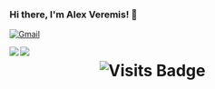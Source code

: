 ### Hi there, I'm Alex Veremis! 👋

[![Gmail](https://img.shields.io/badge/-GMAIL-D14836?style=for-the-badge&logo=gmail&logoColor=white)](mailto:alex.veremis@gmail.com)


<a href="https://github.com/alexveremis/github-readme-stats">
  <img align="left" src="https://github-readme-stats.vercel.app/api?username=alexveremis&show_icons=true" />
</a>
<a href="https://github.com/alexveremis/github-readme-stats">
  <img align="left" src="https://github-readme-stats.vercel.app/api/top-langs/?username=alexveremis&layout=compact" />
</a>

<h1 align="center">
  <img alt="Visits Badge" src="https://badges.pufler.dev/visits/alexveremis/alexveremis"/>
</h1>


<!--
**alexveremis/alexveremis** is a ✨ _special_ ✨ repository because its `README.md` (this file) appears on your GitHub profile.

Here are some ideas to get you started:

- 🔭 I’m currently working on ...
- 🌱 I’m currently learning ...
- 👯 I’m looking to collaborate on ...
- 🤔 I’m looking for help with ...
- 💬 Ask me about ...
- 📫 How to reach me: ...
- 😄 Pronouns: ...
- ⚡ Fun fact: ...
-->
